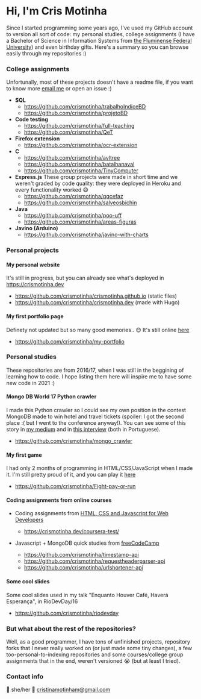 # Hi, I'm Cris Motinha

Since I started programming some years ago, I've used my GitHub account to version all sort of code: my personal studies, college assignments (I have a Bachelor of Science in Information Systems from [the Fluminense Federal University](http://www.uff.br/)) and even birthday gifts. Here's a summary so you can browse easily through my repositories :)

### College assignments
Unfortunally, most of these projects doesn't have a readme file, if you want to know more [email me](#contact-info) or open an issue :)

- **SQL**
	- https://github.com/crismotinha/trabalhoIndiceBD
	- https://github.com/crismotinha/projetoBD
- **Code testing**
	- https://github.com/crismotinha/full-teaching
	- https://github.com/crismotinha/QeT
- **Firefox extension**
	- https://github.com/crismotinha/ocr-extension
- **C**
	- https://github.com/crismotinha/avltree
	- https://github.com/crismotinha/batalhanaval
	- https://github.com/crismotinha/TinyComputer
- **Express.js**
These group projects were made in short time and we weren't graded by code quality: they were deployed in Heroku and every functionality worked :sweat_smile:
	- https://github.com/crismotinha/qqcefaz
	- https://github.com/crismotinha/salveosbichin
- **Java**
	- https://github.com/crismotinha/poo-uff
	- https://github.com/crismotinha/areas-figuras
- **Javino (Arduino)**
	- https://github.com/crismotinha/javino-with-charts

### Personal projects

#### My personal website
It's still in progress, but you can already see what's deployed in https://crismotinha.dev 
- https://github.com/crismotinha/crismotinha.github.io (static files)
- https://github.com/crismotinha/crismotinha.dev (made with Hugo)

#### My first portfolio page
Definety not updated but so many good memories.. :blush: It's still online [here](https://crismotinha.dev/my-portfolio/ "here")
- https://github.com/crismotinha/my-portfolio

### Personal studies
These repositories are from 2016/17, when I was still in the beggining of learning how to code. I hope listing them here will inspire me to have some new code in 2021 :)

#### Mongo DB World 17 Python crawler 
I made this Python crawler so I could see my own position in the contest MongoDB made to win hotel and travel tickets (spoiler: I got the second place :( but I went to the conference anyway!). You can see some of this story in [my medium](https://medium.com/@crismotinha/fazendo-um-crawler-em-python-para-montar-um-ranking-de-concurso-f894a897152d) and in [this interview](https://www.tecmundo.com.br/programacao/116096-cris-motinha-brasileira-escolhida-inovadora-mongodb-eua.htm) (both in Portuguese).
- https://github.com/crismotinha/mongo_crawler

#### My first game
I had only 2 months of programming in HTML/CSS/JavaScript when I made it. I'm still pretty proud of it, and you can play it [here](https://crismotinha.dev/Fight-pay-or-run/)
- https://github.com/crismotinha/Fight-pay-or-run

#### Coding assignments from online courses
- Coding assignments from [HTML, CSS and Javascript for Web Developers](https://www.coursera.org/learn/html-css-javascript-for-web-developers)
	- https://crismotinha.dev/coursera-test/

- Javascript + MongoDB quick studies from [freeCodeCamp](https://www.freecodecamp.org/)
	- https://github.com/crismotinha/timestamp-api
	- https://github.com/crismotinha/requestheaderparser-api
	- https://github.com/crismotinha/urlshortener-api

#### Some cool slides
Some cool slides used in my talk "Enquanto Houver Café, Haverá Esperança", in RioDevDay/16
- https://github.com/crismotinha/riodevday

### But what about the rest of the repositories?
Well, as a good programmer, I have tons of unfinished projects, repository forks that I never really worked on (or just made some tiny changes), a few too-personal-to-indexing repositories and some courses/college group assignments that in the end, weren't versioned :sob: (but at least I tried).

### Contact info
:woman: she/her
:email: cristinamotinham@gmail.com

